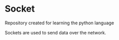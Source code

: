 # Socket
Repository created for learning the python language

Sockets are used to send data over the network.
